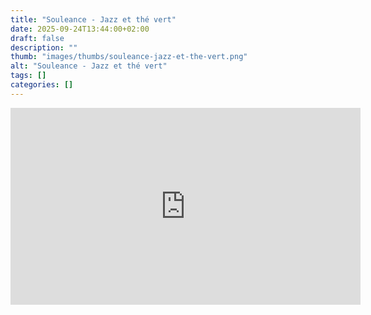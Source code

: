```yaml
---
title: "Souleance - Jazz et thé vert"
date: 2025-09-24T13:44:00+02:00
draft: false
description: ""
thumb: "images/thumbs/souleance-jazz-et-the-vert.png"
alt: "Souleance - Jazz et thé vert"
tags: []
categories: []
---
```


<iframe width="560" height="315" src="https://www.youtube.com/embed/dLkY6OIx-zg?si=yrLE5P0Za6mUf5o4" title="YouTube video player" frameborder="0" allow="accelerometer; autoplay; clipboard-write; encrypted-media; gyroscope; picture-in-picture; web-share" referrerpolicy="strict-origin-when-cross-origin" allowfullscreen></iframe>